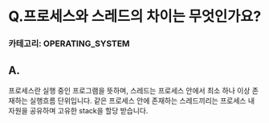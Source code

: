 # Q.프로세스와 스레드의 차이는 무엇인가요?
### 카테고리: OPERATING_SYSTEM
## A.
프로세스란 실행 중인 프로그램을 뜻하며, 스레드는 프로세스 안에서 최소 하나 이상 존재하는 실행흐름 단위입니다. 같은 프로세스 안에 존재하는 스레드끼리는 프로세스 내 자원을 공유하며 고유한 stack을 할당 받습니다.